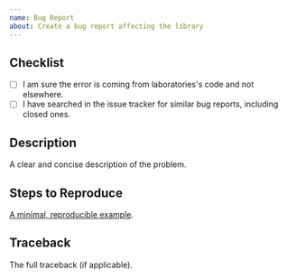 ```yaml
---
name: Bug Report
about: Create a bug report affecting the library
---
```


<!-- WARNING: Ignoring this template could lead to the issue being closed as incomplete -->

## Checklist
- [ ] I am sure the error is coming from laboratories's code and not elsewhere.
- [ ] I have searched in the issue tracker for similar bug reports, including closed ones.

## Description
A clear and concise description of the problem.

## Steps to Reproduce
[A minimal, reproducible example](https://stackoverflow.com/help/minimal-reproducible-example).

## Traceback
The full traceback (if applicable).
